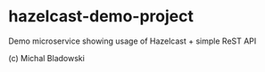 # hazelcast-demo-project
Demo microservice showing usage of Hazelcast + simple ReST API

(c) Michal Bladowski
